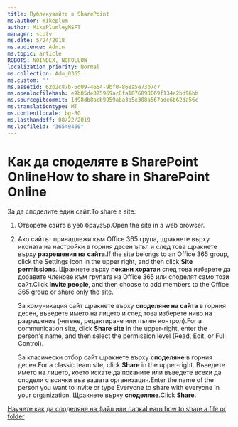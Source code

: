 ```yaml
---
title: Публикувайте в SharePoint
ms.author: mikeplum
author: MikePlumleyMSFT
manager: scotv
ms.date: 5/24/2018
ms.audience: Admin
ms.topic: article
ROBOTS: NOINDEX, NOFOLLOW
localization_priority: Normal
ms.collection: Adm_O365
ms.custom: ''
ms.assetid: 62b2c87b-6d09-4654-9bf0-868a5e73b7c7
ms.openlocfilehash: e9b05de875969ac8fa1876898069f134e2bd96bb
ms.sourcegitcommit: 1d98db8acb9959aba3b5e308a567ade6b62da56c
ms.translationtype: MT
ms.contentlocale: bg-BG
ms.lasthandoff: 08/22/2019
ms.locfileid: "36549460"
---
```

# <a name="how-to-share-in-sharepoint-online"></a><span data-ttu-id="c4213-102">Как да споделяте в SharePoint Online</span><span class="sxs-lookup"><span data-stu-id="c4213-102">How to share in SharePoint Online</span></span>

<span data-ttu-id="c4213-103">За да споделите един сайт:</span><span class="sxs-lookup"><span data-stu-id="c4213-103">To share a site:</span></span>
  
1. <span data-ttu-id="c4213-104">Отворете сайта в уеб браузър.</span><span class="sxs-lookup"><span data-stu-id="c4213-104">Open the site in a web browser.</span></span>
    
2. <span data-ttu-id="c4213-105">Ако сайтът принадлежи към Office 365 група, щракнете върху иконата на настройки в горния десен ъгъл и след това щракнете върху **разрешения на сайта**.</span><span class="sxs-lookup"><span data-stu-id="c4213-105">If the site belongs to an Office 365 group, click the Settings icon in the upper right, and then click **Site permissions**.</span></span> <span data-ttu-id="c4213-106">Щракнете върху **покани хората**и след това изберете да добавите членове към групата на Office 365 или споделят само този сайт.</span><span class="sxs-lookup"><span data-stu-id="c4213-106">Click **Invite people**, and then choose to add members to the Office 365 group or share only the site.</span></span> 
    
    <span data-ttu-id="c4213-107">За комуникация сайт щракнете върху **споделяне на сайта** в горния десен, въведете името на лицето и след това изберете ниво на разрешение (четене, редактиране или пълен контрол).</span><span class="sxs-lookup"><span data-stu-id="c4213-107">For a communication site, click **Share site** in the upper-right, enter the person's name, and then select the permission level (Read, Edit, or Full Control).</span></span> 
    
    <span data-ttu-id="c4213-108">За класически отбор сайт щракнете върху **споделяне** в горния десен.</span><span class="sxs-lookup"><span data-stu-id="c4213-108">For a classic team site, click **Share** in the upper-right.</span></span> <span data-ttu-id="c4213-109">Въведете името на лицето, което искате да поканите или въведете всеки да сподели с всички във вашата организация.</span><span class="sxs-lookup"><span data-stu-id="c4213-109">Enter the name of the person you want to invite or type Everyone to share with everyone in your organization.</span></span> <span data-ttu-id="c4213-110">Щракнете върху **споделяне**.</span><span class="sxs-lookup"><span data-stu-id="c4213-110">Click **Share**.</span></span>
    
[<span data-ttu-id="c4213-111">Научете как да споделяне на файл или папка</span><span class="sxs-lookup"><span data-stu-id="c4213-111">Learn how to share a file or folder</span></span>](https://go.microsoft.com/fwlink/?linkid=511430)
  

